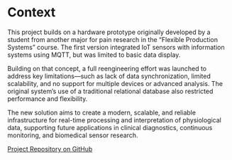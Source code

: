 # Context

This project builds on a hardware prototype originally developed by a student from another major for pain research in the “Flexible Production Systems” course. The first version integrated IoT sensors with information systems using MQTT, but was limited to basic data display.

Building on that concept, a full reengineering effort was launched to address key limitations—such as lack of data synchronization, limited scalability, and no support for multiple devices or advanced analysis. The original system’s use of a traditional relational database also restricted performance and flexibility.

The new solution aims to create a modern, scalable, and reliable infrastructure for real-time processing and interpretation of physiological data, supporting future applications in clinical diagnostics, continuous monitoring, and biomedical sensor research.

[Project Repository on GitHub](https://github.com/escadaguilherme2/Projeto_Luva_PPT/tree/main)

